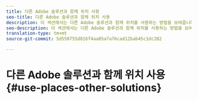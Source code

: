 ```yaml
---
title: 다른 Adobe 솔루션과 함께 위치 사용
seo-title: 다른 Adobe 솔루션과 함께 위치 사용
description: 이 섹션에서는 다른 Adobe 솔루션과 함께 위치를 사용하는 방법을 보여줍니다.
seo-description: 이 섹션에서는 다른 Adobe 솔루션과 함께 위치를 사용하는 방법을 보여줍니다.
translation-type: tm+mt
source-git-commit: 5d558755d816f4aa05a7a76cad12bab45c1dc282

---
```



# 다른 Adobe 솔루션과 함께 위치 사용 {#use-places-other-solutions}

